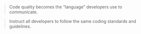 > Code quality becomes the “language” developers use to communicate.

> Instruct all developers to follow the same coding standards and guidelines.

<aside class="notes">
</aside>
